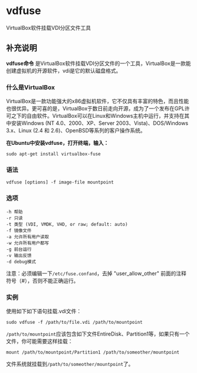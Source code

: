 vdfuse
===

VirtualBox软件挂载VDI分区文件工具

## 补充说明

**vdfuse命令** 是VirtualBox软件挂载VDI分区文件的一个工具，VirtualBox是一款能创建虚拟机的开源软件，vdi是它的默认磁盘格式。

###  什么是VirtualBox

VirtualBox是一款功能强大的x86虚拟机软件，它不仅具有丰富的特色，而且性能也很优异。更可喜的是，VirtualBox于数日前走向开源，成为了一个发布在GPL许可之下的自由软件。VirtualBox可以在Linux和Windows主机中运行，并支持在其中安装Windows (NT 4.0、2000、XP、Server 2003、Vista)、DOS/Windows 3.x、Linux (2.4 和 2.6)、OpenBSD等系列的客户操作系统。

 **在Ubuntu中安装vdfuse，打开终端，输入：** 

```shell
sudo apt-get install virtualbox-fuse
```

###  语法

```shell
vdfuse [options] -f image-file mountpoint
```

###  选项

```shell
-h 帮助
-r 只读
-t 类型 (VDI, VMDK, VHD, or raw; default: auto)
-f 镜像文件
-a 允许所有用户读取
-w 允许所有用户都写
-g 前台运行
-v 输出反馈
-d debug模式
```

注意：必须编辑一下`/etc/fuse.confand`，去掉 "user_allow_other" 前面的注释符号（#），否则不能正确运行。

###  实例

使用如下如下语句挂载.vdi文件：

```shell
sudo vdfuse -f /path/to/file.vdi /path/to/mountpoint
```

`/path/to/mountpoint`应该包含如下文件EntireDisk、Partition1等，如果只有一个文件，你可能需要这样挂载：

```shell
mount /path/to/mountpoint/Partition1 /path/to/someother/mountpoint
```

文件系统就挂载到`/path/to/someother/mountpoint`了。


<!-- Linux命令行搜索引擎：https://github.com/wsdo/linux-complete-guide.git -->
